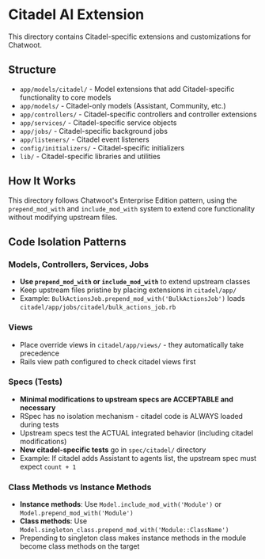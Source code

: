 # Citadel AI Extension

This directory contains Citadel-specific extensions and customizations for Chatwoot.

## Structure

- `app/models/citadel/` - Model extensions that add Citadel-specific functionality to core models
- `app/models/` - Citadel-only models (Assistant, Community, etc.)
- `app/controllers/` - Citadel-specific controllers and controller extensions
- `app/services/` - Citadel-specific service objects
- `app/jobs/` - Citadel-specific background jobs
- `app/listeners/` - Citadel event listeners
- `config/initializers/` - Citadel-specific initializers
- `lib/` - Citadel-specific libraries and utilities

## How It Works

This directory follows Chatwoot's Enterprise Edition pattern, using the `prepend_mod_with` and `include_mod_with`
system to extend core functionality without modifying upstream files.

## Code Isolation Patterns

### Models, Controllers, Services, Jobs
- **Use `prepend_mod_with` or `include_mod_with`** to extend upstream classes
- Keep upstream files pristine by placing extensions in `citadel/app/`
- Example: `BulkActionsJob.prepend_mod_with('BulkActionsJob')` loads `citadel/app/jobs/citadel/bulk_actions_job.rb`

### Views
- Place override views in `citadel/app/views/` - they automatically take precedence
- Rails view path configured to check citadel views first

### Specs (Tests)
- **Minimal modifications to upstream specs are ACCEPTABLE and necessary**
- RSpec has no isolation mechanism - citadel code is ALWAYS loaded during tests
- Upstream specs test the ACTUAL integrated behavior (including citadel modifications)
- **New citadel-specific tests** go in `spec/citadel/` directory
- Example: If citadel adds Assistant to agents list, the upstream spec must expect `count + 1`

### Class Methods vs Instance Methods
- **Instance methods**: Use `Model.include_mod_with('Module')` or `Model.prepend_mod_with('Module')`
- **Class methods**: Use `Model.singleton_class.prepend_mod_with('Module::ClassName')`
- Prepending to singleton class makes instance methods in the module become class methods on the target
